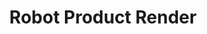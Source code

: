 ---
title: Robot Product Render
thumbnail: "../images/Robot_Product_render-Walpaper-1.JPG"
images: []
---